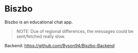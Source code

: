 # Biszbo

Biszbo is an educational chat app.

> NOTE: Due of regional differences, the messages could be sent/fetched really slow.

Backend: https://github.com/Byson94/Biszbo-Backend

